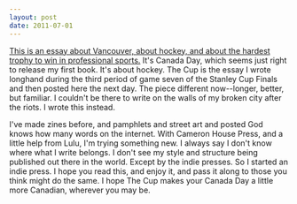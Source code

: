```yaml
---
layout: post
date: 2011-07-01
---
```


[This is an essay about Vancouver, about hockey, and about the hardest trophy to win in professional sports.](http://jessdriscoll.com/blog/2011/06/16/the-cup) It's Canada Day, which seems just right to release my first book. It's about hockey. The Cup is the essay I wrote longhand during the third period of game seven of the Stanley Cup Finals and then posted here the next day. The piece different now--longer, better, but familiar. I couldn't be there to write on the walls of my broken city after the riots. I wrote this instead. 

I've made zines before, and pamphlets and street art and posted God knows how many words on the internet. With Cameron House Press, and a little help from Lulu, I'm trying something new. I always say I don't know where what I write belongs. I don't see my style and structure being published out there in the world. Except by the indie presses. So I started an indie press. I hope you read this, and enjoy it, and pass it along to those you think might do the same. I hope The Cup makes your Canada Day a little more Canadian, wherever you may be. 
